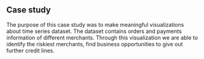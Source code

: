 ## Case study
The purpose of this case study was to make meaningful visualizations about time series dataset.
The dataset contains orders and payments information of different merchants. Through this visualization we are able to identify the riskiest merchants, find business opportunities to give out further credit lines.
